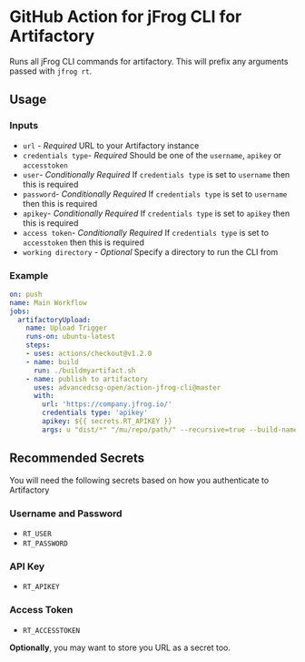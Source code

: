 # GitHub Action for jFrog CLI for Artifactory

Runs all jFrog CLI commands for artifactory. This will prefix any arguments passed with `jfrog rt`.

## Usage

### Inputs

- `url` - *Required* URL to your Artifactory instance
- `credentials type`- *Required* Should be one of the `username`, `apikey` or `accesstoken`
- `user`- *Conditionally Required* If `credentials type` is set to `username` then this is required
- `password`- *Conditionally Required* If `credentials type` is set to `username` then this is required
- `apikey`- *Conditionally Required* If `credentials type` is set to `apikey` then this is required
- `access token`- *Conditionally Required* If `credentials type` is set to `accesstoken` then this is required
- `working directory` - *Optional* Specify a directory to run the CLI from

### Example

```yaml
on: push
name: Main Workflow
jobs:
  artifactoryUpload:
    name: Upload Trigger
    runs-on: ubuntu-latest
    steps:
    - uses: actions/checkout@v1.2.0
    - name: build
      run: ./buildmyartifact.sh
    - name: publish to artifactory
      uses: advancedcsg-open/action-jfrog-cli@master
      with:
        url: 'https://company.jfrog.io/'
        credentials type: 'apikey'
        apikey: ${{ secrets.RT_APIKEY }}
        args: u "dist/*" "/mu/repo/path/" --recursive=true --build-name=myawesomeapp
```

## Recommended Secrets

You will need the following secrets based on how you authenticate to  Artifactory

### Username and Password
- `RT_USER`
- `RT_PASSWORD`

### API Key
- `RT_APIKEY`

### Access Token
- `RT_ACCESSTOKEN`

**Optionally**, you may want to store you URL as a secret too.
